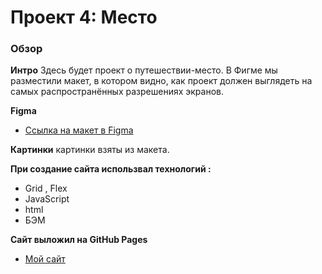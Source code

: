 # Проект 4: Место

### Обзор


**Интро**
Здесь будет проект о путешествии-место.
В Фигме мы разместили макет, в котором видно, как проект должен выглядеть на самых распространённых разрешениях экранов.

**Figma**
* [Ссылка на макет в Figma](https://www.figma.com/file/2cn9N9jSkmxD84oJik7xL7/JavaScript.-Sprint-4?node-id=0%3A1)


**Картинки**
картинки взяты из макета.


**При создание сайта использвал технологий :**
* Grid , Flex 
* JavaScript
* html
* БЭМ


**Сайт выложил на GitHub Pages**

* [Мой сайт](https://salavat698.github.io/mesto/.)

